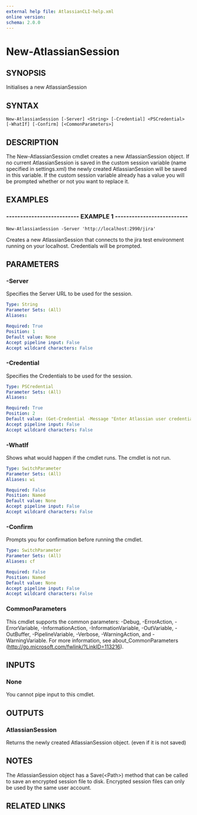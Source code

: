 ```yaml
---
external help file: AtlassianCLI-help.xml
online version: 
schema: 2.0.0
---
```


# New-AtlassianSession

## SYNOPSIS
Initialises a new AtlassianSession

## SYNTAX

```
New-AtlassianSession [-Server] <String> [-Credential] <PSCredential> [-WhatIf] [-Confirm] [<CommonParameters>]
```

## DESCRIPTION
The New-AtlassianSession cmdlet creates a new AtlassianSession object.
If no current AtlassianSession is saved in the custom session variable (name specified in settings.xml) the newly created AtlassianSession will be saved in this variable.
If the custom session variable already has a value you will be prompted whether or not you want to replace it.

## EXAMPLES

### -------------------------- EXAMPLE 1 --------------------------
```
New-AtlassianSession -Server 'http://localhost:2990/jira'
```

Creates a new AtlassianSession that connects to the jira test environment running on your localhost.
Credentials will be prompted.

## PARAMETERS

### -Server
Specifies the Server URL to be used for the session.

```yaml
Type: String
Parameter Sets: (All)
Aliases: 

Required: True
Position: 1
Default value: None
Accept pipeline input: False
Accept wildcard characters: False
```

### -Credential
Specifies the Credentials to be used for the session.

```yaml
Type: PSCredential
Parameter Sets: (All)
Aliases: 

Required: True
Position: 2
Default value: (Get-Credential -Message "Enter Atlassian user credentials")
Accept pipeline input: False
Accept wildcard characters: False
```

### -WhatIf
Shows what would happen if the cmdlet runs.
The cmdlet is not run.

```yaml
Type: SwitchParameter
Parameter Sets: (All)
Aliases: wi

Required: False
Position: Named
Default value: None
Accept pipeline input: False
Accept wildcard characters: False
```

### -Confirm
Prompts you for confirmation before running the cmdlet.

```yaml
Type: SwitchParameter
Parameter Sets: (All)
Aliases: cf

Required: False
Position: Named
Default value: None
Accept pipeline input: False
Accept wildcard characters: False
```

### CommonParameters
This cmdlet supports the common parameters: -Debug, -ErrorAction, -ErrorVariable, -InformationAction, -InformationVariable, -OutVariable, -OutBuffer, -PipelineVariable, -Verbose, -WarningAction, and -WarningVariable. For more information, see about_CommonParameters (http://go.microsoft.com/fwlink/?LinkID=113216).

## INPUTS

### None
You cannot pipe input to this cmdlet.

## OUTPUTS

### AtlassianSession
Returns the newly created AtlassianSession object. (even if it is not saved)

## NOTES
The AtlassianSession object has a Save(\<Path\>) method that can be called to save an encrypted session file to disk.
Encrypted session files can only be used by the same user account.

## RELATED LINKS

